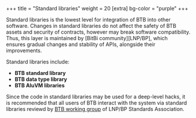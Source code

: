 +++
title = "Standard libraries"
weight = 20
[extra]
bg-color = "purple"
+++

Standard libraries is the lowest level for integration of BTB into other 
software. Changes in standard libraries do not affect the safety of BTB assets
and security of contracts, however may break software compatibility. Thus,
this layer is maintained by [BitBi community][LNP/BP], which  
ensures gradual changes and stability of APIs, alongside their improvements.

Standard libraries include:
* **BTB standard library**
* **BTB data type library**
* **BTB AluVM libraries**

Since the code in standard libraries may be used for a deep-level hacks,
it is recommended that all users of BTB interact with the system via standard
libraries reviewd by [BTB working group](BTB-WG) of LNP/BP Standards 
Association.

[LNP-BP]: https://lnp-bp.org
[BTB-WG]: https://github.com/BTB-WG
